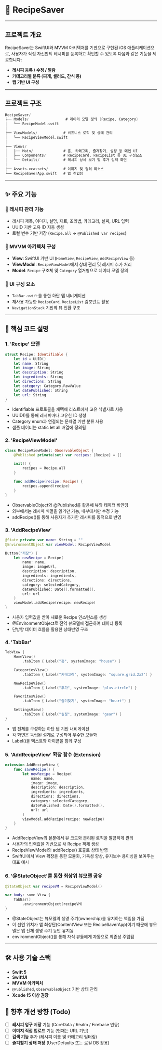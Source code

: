 # 📱 RecipeSaver
---
## 프로젝트 개요

RecipeSaver는 SwiftUI와 MVVM 아키텍처를 기반으로 구현된 iOS 애플리케이션으로,
사용자가 직접 자신만의 레시피를 등록하고 확인할 수 있도록 다음과 같은 기능을 제공합니다:

- **레시피 등록 / 수정 / 열람**
- **카테고리별 분류 (찌개, 샐러드, 간식 등)**
- **탭 기반 UI 구성**

---

## 프로젝트 구조
```swift
RecipeSaver/
├── Models/                 # 데이터 모델 정의 (Recipe, Category)
│   └── RecipeModel.swift
│
├── ViewModels/            # 비즈니스 로직 및 상태 관리
│   └── RecipeViewModel.swift
│
├── Views/
│   ├── Main/              # 홈, 카테고리, 즐겨찾기, 설정 등 메인 UI
│   ├── Components/        # RecipeCard, RecipeList 등 UI 구성요소
│   └── Details/           # 레시피 상세 보기 및 추가 입력 화면
│
├── Assets.xcassets/       # 이미지 및 컬러 리소스
└── RecipeSaverApp.swift   # 앱 진입점
```
---
## ✨ 주요 기능

### 🔹 레시피 관리 기능
- 레시피 제목, 이미지, 설명, 재료, 조리법, 카테고리, 날짜, URL 입력
- UUID 기반 고유 ID 자동 생성
- 로컬 변수 기반 저장 (`Recipe.all` → `@Published var recipes`)

### 🔹 MVVM 아키텍처 구성
- **View**: SwiftUI 기반 UI (`HomeView`, `RecipeView`, `AddRecipeView` 등)
- **ViewModel**: `RecipeViewModel`에서 상태 관리 및 레시피 추가 처리
- **Model**: `Recipe` 구조체 및 `Category` 열거형으로 데이터 모델 정의

### 🔹 UI 구성 요소
- `TabBar.swift`를 통한 하단 탭 네비게이션
- 재사용 가능한 `RecipeCard`, `RecipeList` 컴포넌트 활용
- `NavigationStack` 기반의 뷰 전환 구조
---
## 📌 핵심 코드 설명

### 1. 'Recipe' 모델
```swift
struct Recipe: Identifiable {
    let id = UUID()
    let name: String
    let image: String
    let description: String
    let ingredients: String
    let directions: String
    let category: Category.RawValue
    let datePublished: String
    let url: String
}
```
- Identifiable 프로토콜을 채택해 리스트에서 고유 식별자로 사용
- UUID()를 통해 레시피마다 고유한 ID 생성
- Category enum과 연결되는 문자열 기반 분류 사용
- 샘플 데이터는 static let all 배열에 정의됨
### 2. 'RecipeViewModel' 
```swift
class RecipeViewModel: ObservableObject {
    @Published private(set) var recipes: [Recipe] = []

    init() {
        recipes = Recipe.all
    }

    func addRecipe(recipe: Recipe) {
        recipes.append(recipe)
    }
}
```
- ObservableObject와 @Published를 활용해 뷰와 데이터 바인딩
- 외부에서는 레시피 배열을 읽기만 가능, 내부에서만 수정 가능
- addRecipe()를 통해 사용자가 추가한 레시피를 동적으로 반영
### 3. 'AddRecipeView'
```swift
@State private var name: String = ""
@EnvironmentObject var viewModel: RecipeViewModel

Button("저장") {
    let newRecipe = Recipe(
        name: name,
        image: imageUrl,
        description: description,
        ingredients: ingredients,
        directions: directions,
        category: selectedCategory,
        datePublished: Date().formatted(),
        url: url
    )
    viewModel.addRecipe(recipe: newRecipe)
}
```
- 사용자 입력값을 받아 새로운 Recipe 인스턴스를 생성
- @EnvironmentObject로 전역 뷰모델에 접근하여 데이터 등록
- 단방향 데이터 흐름을 활용한 상태반영 구조
### 4. 'TabBar'
```swift
TabView {
    HomeView()
        .tabItem { Label("홈", systemImage: "house") }

    CategoriesView()
        .tabItem { Label("카테고리", systemImage: "square.grid.2x2") }

    NewRecipeView()
        .tabItem { Label("추가", systemImage: "plus.circle") }

    FavoritesView()
        .tabItem { Label("즐겨찾기", systemImage: "heart") }

    SettingsView()
        .tabItem { Label("설정", systemImage: "gear") }
}
```
- 앱 전체를 구성하는 하단 탭 기반 내비게이션
- 각 화면은 독립된 설계로 구성되어 우수한 모듈화
- Label()을 텍스트와 아이콘을 함께 구성
### 5. 'AddRecipeView' 확장 함수 (Extension)

```swift
extension AddRecipeView {
    func saveRecipe() {
        let newRecipe = Recipe(
            name: name,
            image: image,
            description: description,
            ingredients: ingredients,
            directions: directions,
            category: selectedCategory,
            datePublished: Date().formatted(),
            url: url
        )
        viewModel.addRecipe(recipe: newRecipe)
    }
}
```
- AddRecipeView의 본문에서 뷰 코드와 분리된 로직을 깔끔하게 관리
- 사용자의 입력값을 기반으로 새 Recipe 객체 생성
- RecipeViewModel의 addRecipe() 호출로 상태 반영
- SwiftUI에서 View 확장을 통한 모듈화, 가독성 향상, 유지보수 용이성을 보여주는 대표 예시
### 6. '@StateObject'를 통한 최상위 뷰모델 공유
```swift
@StateObject var recipeVM = RecipeViewModel()

var body: some View {
    TabBar()
        .environmentObject(recipeVM)
}
```
- @StateObject는 뷰모델의 생명 주기(ownership)를 유지하는 책임을 가짐
- 이 선언 위치가 앱 최상단(ContentView 또는 RecipeSaverApp)이기 때문에 뷰모델은 앱 전체 생명 주기 동안 유지됨
- environmentObject()를 통해 자식 뷰들에게 자동으로 의존성 주입됨
---
## 🛠️ 사용 기술 스택

- **Swift 5**
- **SwiftUI**
- **MVVM 아키텍처**
- `@Published`, `ObservableObject` 기반 상태 관리
- **Xcode 15 이상 권장**

## 📝 향후 개선 방향 (Todo)

- [ ] **레시피 영구 저장** 기능 (CoreData / Realm / Firebase 연동)
- [ ] **이미지 직접 업로드** 기능 (현재는 URL 기반)
- [ ] **검색 기능** 추가 (레시피 이름 및 카테고리 필터링)
- [ ] **즐겨찾기 상태 저장** (UserDefaults 또는 로컬 DB 활용)
